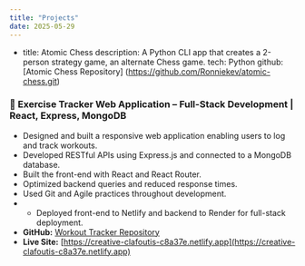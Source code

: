 ```yaml
---
title: "Projects"
date: 2025-05-29
---
```


- title: Atomic Chess
  description: A Python CLI app that creates a 2-person strategy game, an alternate Chess game.
  tech: Python
  github: [Atomic Chess Repository] (https://github.com/Ronniekev/atomic-chess.git)

### 🔹 Exercise Tracker Web Application – Full-Stack Development | React, Express, MongoDB
- Designed and built a responsive web application enabling users to log and track workouts.
- Developed RESTful APIs using Express.js and connected to a MongoDB database.
- Built the front-end with React and React Router.
- Optimized backend queries and reduced response times.
- Used Git and Agile practices throughout development.
- - Deployed front-end to Netlify and backend to Render for full-stack deployment.
- **GitHub:** [Workout Tracker Repository](https://github.com/Ronniekev/workout-tracker.git)
- **Live Site:** [https://creative-clafoutis-c8a37e.netlify.app](https://creative-clafoutis-c8a37e.netlify.app)
